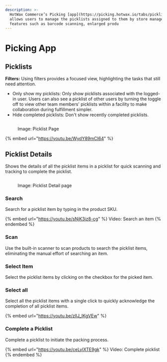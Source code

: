 ```yaml
---
description: >-
  HotWax Commerce’s Picking [app](https://picking.hotwax.io/tabs/picklists)
  allows users to manage the picklists assigned to them by store managers with
  features such as barcode scanning, enlarged produ
---
```


# Picking App

## Picklists

**Filters:** Using filters provides a focused view, highlighting the tasks that still need attention.

* Only show my picklists: Only show picklists associated with the logged-in user. Users can also see a picklist of other users by turning the toggle off to view other team members' picklists within a facility to make collaboration during fulfillment simpler.
* Hide completed picklists: Don't show recently completed picklists.

<figure><img src="../.gitbook/assets/1 12.png" alt=""><figcaption><p>Image: Picklist Page</p></figcaption></figure>

{% embed url="https://youtu.be/WydY89mCI64" %}

## Picklist Details

Shows the details of all the picklist items in a picklist for quick scanning and tracking to complete the picklist.

<figure><img src="../.gitbook/assets/picking.hotwax figma.png" alt=""><figcaption><p>Image: Picklist Detail page</p></figcaption></figure>

### Search

Search for a picklist item by typing in the product SKU.

{% embed url="https://youtu.be/sNjK3jz8-cg" %}
Video: Search an item
{% endembed %}

### Scan

Use the built-in scanner to scan products to search the picklist items, eliminating the manual effort of searching an item.

### Select Item

Select the picklist items by clicking on the checkbox for the picked item.

### Select all

Select all the picklist items with a single click to quickly acknowledge the completion of all picklist items.

{% embed url="https://youtu.be/zllJ_IKgVEw" %}

### Complete a Picklist

Complete a picklist to initiate the packing process.

{% embed url="https://youtu.be/ceLyIXTE9gk" %}
Video: Complete picklist
{% endembed %}
